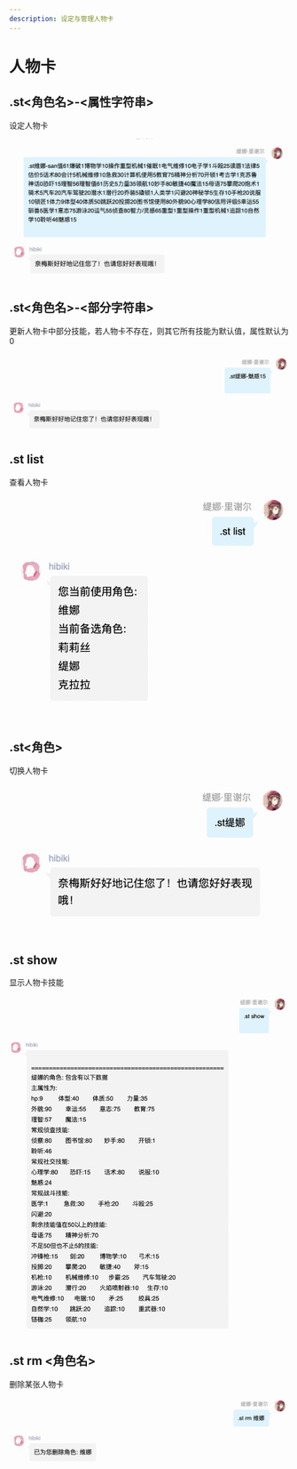 ```yaml
---
description: 设定与管理人物卡
---
```


# 人物卡

## .st&lt;角色名&gt;-&lt;属性字符串&gt;

设定人物卡

![](../../.gitbook/assets/f8870c3e-cc9e-4f0c-a28d-996a28565021.png)

## .st&lt;角色名&gt;-&lt;部分字符串&gt;

更新人物卡中部分技能，若人物卡不存在，则其它所有技能为默认值，属性默认为0

![](../../.gitbook/assets/1e72df7b-bb10-4e55-a0b7-17f654f9dd74.png)

## .st list

查看人物卡

![](../../.gitbook/assets/5f974803-e415-4288-9ef5-074781af9b2b.png)

## .st&lt;角色&gt;

切换人物卡

![](../../.gitbook/assets/8beb23b1-1547-456a-acae-0c6709188385.png)

## .st show

显示人物卡技能

![](../../.gitbook/assets/fff6027b-2e18-4c54-b223-3080512e9345.png)

## .st rm &lt;角色名&gt;

删除某张人物卡

![](../../.gitbook/assets/2a2fb529-9555-4a22-9750-cff279044ec0.png)

